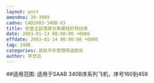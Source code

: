 ```yaml
---
layout: post
amendno: 39-3909
cadno: CAD2003-340B-03
title: 检查主起落架分离螺栓的导线束
date: 2003-01-13 00:00:00 +0800
effdate: 2003-01-14 00:00:00 +0800
tag: 340B
categories: 民航华东管理局适航处
author: 李世远
---
```


##适用范围:
适用于SAAB 340B序系列飞机，序号160到459

